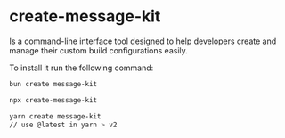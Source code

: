 # create-message-kit

Is a command-line interface tool designed to help developers create and manage their custom build configurations easily.

To install it run the following command:

```bash
bun create message-kit
```

```bash
npx create-message-kit
```

```bash
yarn create message-kit
// use @latest in yarn > v2
```
